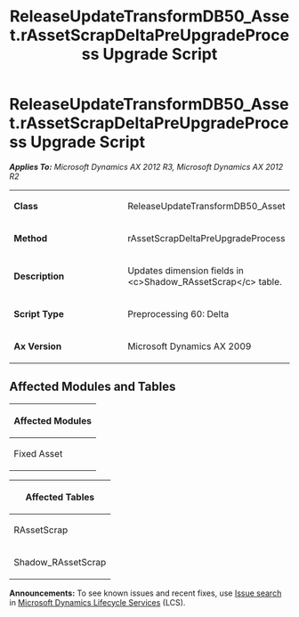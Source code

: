 ﻿---
title: ReleaseUpdateTransformDB50_Asset.rAssetScrapDeltaPreUpgradeProcess Upgrade Script
TOCTitle: ReleaseUpdateTransformDB50_Asset.rAssetScrapDeltaPreUpgradeProcess Upgrade Script
ms:assetid: 1586bd54-8311-441a-9477-755a583859f4
ms:mtpsurl: https://msdn.microsoft.com/en-us/library/JJ718538(v=AX.60)
ms:contentKeyID: 49706823
ms.date: 05/18/2015
mtps_version: v=AX.60
---

# ReleaseUpdateTransformDB50\_Asset.rAssetScrapDeltaPreUpgradeProcess Upgrade Script 


_**Applies To:** Microsoft Dynamics AX 2012 R3, Microsoft Dynamics AX 2012 R2_

<table>
<colgroup>
<col style="width: 50%" />
<col style="width: 50%" />
</colgroup>
<tbody>
<tr class="odd">
<td><p><strong>Class</strong></p></td>
<td><p>ReleaseUpdateTransformDB50_Asset</p></td>
</tr>
<tr class="even">
<td><p><strong>Method</strong></p></td>
<td><p>rAssetScrapDeltaPreUpgradeProcess</p></td>
</tr>
<tr class="odd">
<td><p><strong>Description</strong></p></td>
<td><p>Updates dimension fields in &lt;c&gt;Shadow_RAssetScrap&lt;/c&gt; table.</p></td>
</tr>
<tr class="even">
<td><p><strong>Script Type</strong></p></td>
<td><p>Preprocessing 60: Delta</p></td>
</tr>
<tr class="odd">
<td><p><strong>Ax Version</strong></p></td>
<td><p>Microsoft Dynamics AX 2009</p></td>
</tr>
</tbody>
</table>


## Affected Modules and Tables

<table>
<colgroup>
<col style="width: 100%" />
</colgroup>
<thead>
<tr class="header">
<th><p>Affected Modules</p></th>
</tr>
</thead>
<tbody>
<tr class="odd">
<td><p>Fixed Asset</p></td>
</tr>
</tbody>
</table>


<table>
<colgroup>
<col style="width: 100%" />
</colgroup>
<thead>
<tr class="header">
<th><p>Affected Tables</p></th>
</tr>
</thead>
<tbody>
<tr class="odd">
<td><p>RAssetScrap</p></td>
</tr>
<tr class="even">
<td><p>Shadow_RAssetScrap</p></td>
</tr>
</tbody>
</table>

  
**Announcements:** To see known issues and recent fixes, use [Issue search](http://go.microsoft.com/fwlink/?linkid=389258) in [Microsoft Dynamics Lifecycle Services](http://go.microsoft.com/fwlink/?linkid=306505) (LCS).

